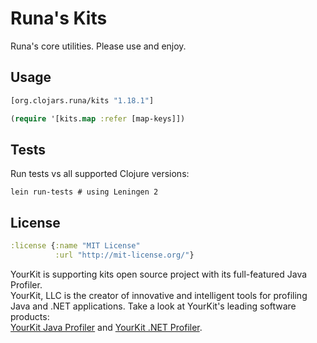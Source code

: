 # Runa's Kits

Runa's core utilities.  Please use and enjoy.

Usage
-----

```clj
[org.clojars.runa/kits "1.18.1"]
```

```clj
(require '[kits.map :refer [map-keys]])
```

Tests
-----

Run tests vs all supported Clojure versions:

```
lein run-tests # using Leningen 2
```

License
-------

```clj
:license {:name "MIT License"
          :url "http://mit-license.org/"}
```

YourKit is supporting kits open source project with its full-featured Java Profiler.   
YourKit, LLC is the creator of innovative and intelligent tools for profiling  
Java and .NET applications. Take a look at YourKit's leading software products:  
<a href="http://www.yourkit.com/java/profiler/index.jsp">YourKit Java Profiler</a> and 
<a href="http://www.yourkit.com/.net/profiler/index.jsp">YourKit .NET Profiler</a>.
